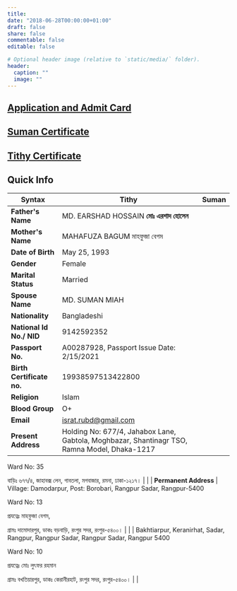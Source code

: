 ```yaml
---
title: 
date: "2018-06-28T00:00:00+01:00"
draft: false
share: false
commentable: false
editable: false

# Optional header image (relative to `static/media/` folder).
header:
  caption: ""
  image: ""
---
```


## [Application and Admit Card](https://drive.google.com/drive/folders/114LPZlg5UFFBeTrqwjq1Evzc6FMIQmIk?usp=sharing)

## [Suman Certificate](https://drive.google.com/drive/folders/114cVKNYZ5IHZXdW2ji8qw-pj4A11VTTX?usp=sharing)

## [Tithy Certificate](https://drive.google.com/drive/folders/1-WAOuAwNwx1H8c3z_sOcZ3S4BstUAKxU?usp=sharing)

Quick Info
----------

| **Syntax**                                                                                                                                                                              | **Tithy**                                                                                                                                                               | **Suman** |
| --------------------------------------------------------------------------------------------------------------------------------------------------------------------------------------- | ----------------------------------------------------------------------------------------------------------------------------------------------------------------------- | --------- |
| **Father's Name**                                                                                                                                                                       | MD. EARSHAD HOSSAIN **মোঃ এরশাদ হোসেন**                                                                                                                                 |           |
| **Mother's Name**                                                                                                                                                                       | MAHAFUZA BAGUM মাহফুজা বেগম                                                                                                                                             |           |
| **Date of Birth**                                                                                                                                                                       | May 25, 1993                                                                                                                                                            |           |
| **Gender**                                                                                                                                                                              | Female                                                                                                                                                                  |           |
| **Marital Status**                                                                                                                                                                      | Married                                                                                                                                                                 |           |
| **Spouse Name**                                                                                                                                                                         | MD. SUMAN MIAH                                                                                                                                                          |           |
| **Nationality**                                                                                                                                                                         | Bangladeshi                                                                                                                                                             |           |
| **National Id No./ NID**                                                                                                                                                                | 9142592352                                                                                                                                                              |           |
| **Passport No.**                                                                                                                                                                        | A00287928, Passport Issue Date: 2/15/2021                                                                                                                               |           |
| **Birth Certificate no.**                                                                                                                                                               | 19938597513422800                                                                                                                                                       |           |
| **Religion**                                                                                                                                                                            | Islam                                                                                                                                                                   |           |
| **Blood Group**                                                                                                                                                                         | O+                                                                                                                                                                      |           |
| **Email**                                                                                                                                                                               | [israt.rubd@gmail.com](mailto:israt.rubd@gmail.com)                                                                                                                     |           |
| **Present Address**                                                                                                                                                                     | Holding No: 677/4, Jahabox Lane, Gabtola, Moghbazar, Shantinagr TSO, Ramna Model, Dhaka-1217

Ward No: 35

বাড়িঃ ৬৭৭/৪, জাহাবক্স লেন, গাবতলা, মগবাজার, রমনা, ঢাকা-১২১৭। |           |
| **Permanent Address**                                                                                                                                                                   | Village: Damodarpur, Post: Borobari, Rangpur Sadar, Rangpur-5400

Ward No: 13

প্রযত্নেঃ মাহফুজা বেগম,

গ্রামঃ দামোদারপুর, ডাকঃ বড়বাড়ি, রংপুর সদর, রংপুর-৫৪০০।          |           |
| Bakhtiarpur, Keranirhat, Sadar, Rangpur, Rangpur Sadar, Rangpur Sadar, Rangpur 5400

Ward No: 10

প্রযত্নেঃ মোঃ লুৎফর রহমান

গ্রামঃ বখতিয়ারপুর, ডাকঃ কেরানীরহাট, রংপুর সদর, রংপুর-৫৪০০। |                                                                                                                                                                         |
